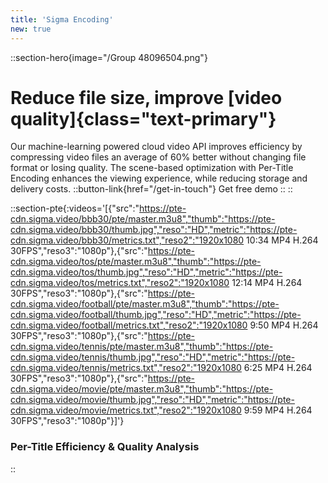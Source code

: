 ```yaml
---
title: 'Sigma Encoding'
new: true
---
```


::section-hero{image="/Group 48096504.png"}
# Reduce file size, improve [video quality]{class="text-primary"}
Our machine-learning powered cloud video API improves efficiency by compressing video files an average of 60% better without changing file format or losing quality. The scene-based optimization with Per-Title Encoding enhances the viewing experience, while reducing storage and delivery costs.
  ::button-link{href="/get-in-touch"}
  Get free demo
  ::
::

::section-pte{:videos='[{"src":"https://pte-cdn.sigma.video/bbb30/pte/master.m3u8","thumb":"https://pte-cdn.sigma.video/bbb30/thumb.jpg","reso":"HD","metric":"https://pte-cdn.sigma.video/bbb30/metrics.txt","reso2":"1920x1080 10:34 MP4 H.264 30FPS","reso3":"1080p"},{"src":"https://pte-cdn.sigma.video/tos/pte/master.m3u8","thumb":"https://pte-cdn.sigma.video/tos/thumb.jpg","reso":"HD","metric":"https://pte-cdn.sigma.video/tos/metrics.txt","reso2":"1920x1080 12:14 MP4 H.264 30FPS","reso3":"1080p"},{"src":"https://pte-cdn.sigma.video/football/pte/master.m3u8","thumb":"https://pte-cdn.sigma.video/football/thumb.jpg","reso":"HD","metric":"https://pte-cdn.sigma.video/football/metrics.txt","reso2":"1920x1080 9:50 MP4 H.264 30FPS","reso3":"1080p"},{"src":"https://pte-cdn.sigma.video/tennis/pte/master.m3u8","thumb":"https://pte-cdn.sigma.video/tennis/thumb.jpg","reso":"HD","metric":"https://pte-cdn.sigma.video/tennis/metrics.txt","reso2":"1920x1080 6:25 MP4 H.264 30FPS","reso3":"1080p"},{"src":"https://pte-cdn.sigma.video/movie/pte/master.m3u8","thumb":"https://pte-cdn.sigma.video/movie/thumb.jpg","reso":"HD","metric":"https://pte-cdn.sigma.video/movie/metrics.txt","reso2":"1920x1080 9:59 MP4 H.264 30FPS","reso3":"1080p"}]'}
### Per-Title Efficiency & Quality Analysis
::
